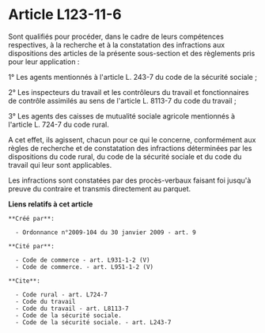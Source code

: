 # Article L123-11-6

Sont qualifiés pour procéder, dans le cadre de leurs compétences respectives, à la recherche et à la constatation des
infractions aux dispositions des articles de la présente sous-section et des règlements pris pour leur application : 

1° Les agents mentionnés à l'article L. 243-7 du code de la sécurité sociale ; 

2° Les inspecteurs du travail et les contrôleurs du travail et fonctionnaires de contrôle assimilés au sens de l'article L.
8113-7 du code du travail ; 

3° Les agents des caisses de mutualité sociale agricole mentionnés à l'article L. 724-7 du code rural.

A cet effet, ils agissent, chacun pour ce qui le concerne, conformément aux règles de recherche et de constatation des
infractions déterminées par les dispositions du code rural, du code de la sécurité sociale et du code du travail qui leur
sont applicables. 

Les infractions sont constatées par des procès-verbaux faisant foi jusqu'à preuve du contraire et transmis directement au
parquet.

**Liens relatifs à cet article**

	**Créé par**:

	  - Ordonnance n°2009-104 du 30 janvier 2009 - art. 9

	**Cité par**:

	  - Code de commerce - art. L931-1-2 (V)
	  - Code de commerce. - art. L951-1-2 (V)

	**Cite**:

	  - Code rural - art. L724-7
	  - Code du travail
	  - Code du travail - art. L8113-7
	  - Code de la sécurité sociale.
	  - Code de la sécurité sociale. - art. L243-7
